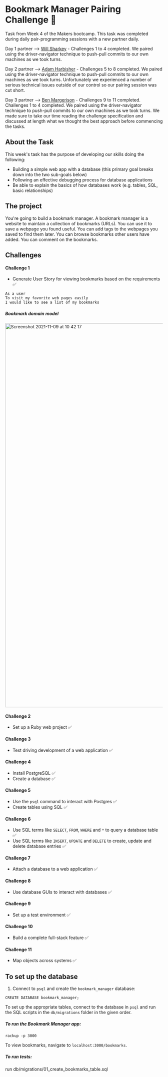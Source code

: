 # Bookmark Manager Pairing Challenge :bookmark:
Task from Week 4 of the Makers bootcamp. This task was completed during daily pair-programming sessions with a new partner daily.

Day 1 partner --> [Will Sharkey](https://github.com/willjshark) - Challenges 1 to 4 completed. We paired using the driver-navigator technique to push-pull commits to our own machines as we took turns. 

Day 2 partner --> [Adam Harbisher](https://github.com/adam3sUK) - Challenges 5 to 8 completed. We paired using the driver-navigator technique to push-pull commits to our own machines as we took turns. Unfortunately we experienced a number of serious technical issues outside of our control so our pairing session was cut short.

Day 3 partner --> [Ben Margerison](https://github.com/bmargerison) - Challenges 9 to 11 completed. Challenges 1 to 4 completed. We paired using the driver-navigator technique to push-pull commits to our own machines as we took turns. We made sure to take our time reading the challenge specification and discussed at length what we thought the best approach before commencing the tasks.

## About the Task
This week's task has the purpose of developing our skills doing the following:
- Building a simple web app with a database (this primary goal breaks down into the two sub-goals below)
- Following an effective debugging process for database applications
- Be able to explain the basics of how databases work (e.g. tables, SQL, basic relationships)

## The project
You're going to build a bookmark manager. A bookmark manager is a website to maintain a collection of bookmarks (URLs). You can use it to save a webpage you found useful. You can add tags to the webpages you saved to find them later. You can browse bookmarks other users have added. You can comment on the bookmarks.

## Challenges
#### Challenge 1
- Generate User Story for viewing bookmarks based on the requirements :white_check_mark:

```
As a user
To visit my favorite web pages easily
I would like to see a list of my bookmarks
```

##### Bookmark domain model

<img width="1229" alt="Screenshot 2021-11-09 at 10 42 17" src="https://user-images.githubusercontent.com/75947453/140900410-26f585d9-6191-4f89-a9bc-479a378e7d6c.png">


#### Challenge 2
- Set up a Ruby web project :white_check_mark:

#### Challenge 3
- Test driving development of a web application :white_check_mark:

#### Challenge 4
- Install PostgreSQL :white_check_mark:
- Create a database :white_check_mark:

#### Challenge 5
- Use the `psql` command to interact with Postgres :white_check_mark:
- Create tables using SQL :white_check_mark:

#### Challenge 6
- Use SQL terms like `SELECT`, `FROM`, `WHERE` and `*` to query a database table :white_check_mark:
- Use SQL terms like `INSERT`, `UPDATE` and `DELETE` to create, update and delete database entries :white_check_mark:

#### Challenge 7
- Attach a database to a web application :white_check_mark:

#### Challenge 8
- Use database GUIs to interact with databases :white_check_mark:

#### Challenge 9
- Set up a test environment :white_check_mark:

#### Challenge 10
- Build a complete full-stack feature :white_check_mark:

#### Challenge 11
- Map objects across systems :white_check_mark:



## To set up the database

1) Connect to `psql` and create the `bookmark_manager` database:

```
CREATE DATABASE bookmark_manager;
```

To set up the appropriate tables, connect to the database in `psql` and run the SQL scripts in the `db/migrations` folder in the given order.

##### To run the Bookmark Manager app:

```
rackup -p 3000
```

To view bookmarks, navigate to `localhost:3000/bookmarks`.

##### To run tests:
run db/migrations/01_create_bookmarks_table.sql